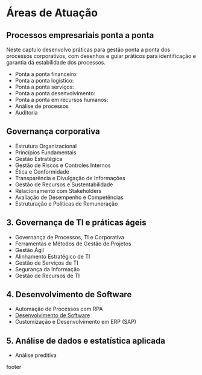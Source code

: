 # Áreas de Atuação

## Processos empresariais ponta a ponta
Neste captulo desenvolvo práticas para gestão ponta a ponta dos processos corporativos, com desenhos e guiar práticos para identificação e garantia da estabilidade dos processos.
- Ponta a ponta financeiro:
- Ponta a ponta logístico:
- Ponta a ponta serviços:
- Ponta a ponta desenvolvimento:
- Ponta a ponta em recursos humanos:
- Análise de processos
- Auditoria

## Governança corporativa
- Estrutura Organizacional
- Princípios Fundamentais
- Gestão Estratégica
- Gestão de Riscos e Controles Internos
- Ética e Conformidade
- Transparência e Divulgação de Informações
- Gestão de Recursos e Sustentabilidade
- Relacionamento com Stakeholders
- Avaliação de Desempenho e Competências
- Estruturação e Políticas de Remuneração

## 3. Governança de TI e práticas ágeis
- Governança de Processos, TI e Corporativa
- Ferramentas e Métodos de Gestão de Projetos
- Gestão Ágil
- Alinhamento Estratégico de TI
- Gestão de Serviços de TI
- Segurança da Informação
- Gestão de Recursos de TI

## 4. Desenvolvimento de Software
- Automação de Processos com RPA
- [Desenvolvimento de Software](repository/development/development.md)
- Customização e Desenvolvimento em ERP (SAP)

## 5. Análise de dados e estatística aplicada
- Análise preditiva



footer
